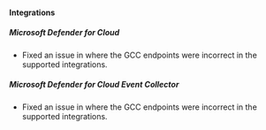 
#### Integrations

##### Microsoft Defender for Cloud

- Fixed an issue in where the GCC endpoints were incorrect in the supported integrations.

##### Microsoft Defender for Cloud Event Collector

- Fixed an issue in where the GCC endpoints were incorrect in the supported integrations.
